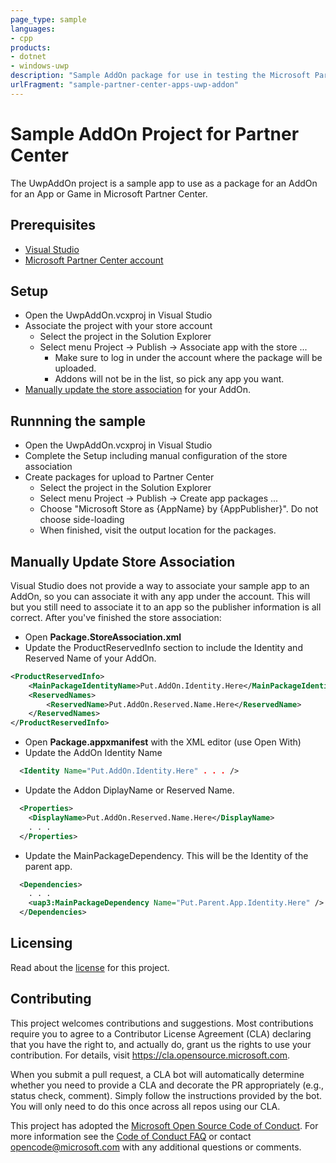 ```yaml
---
page_type: sample
languages:
- cpp
products:
- dotnet
- windows-uwp
description: "Sample AddOn package for use in testing the Microsoft Partner Center."
urlFragment: "sample-partner-center-apps-uwp-addon"
---
```


# Sample AddOn Project for Partner Center

<!-- 
Guidelines on README format: https://review.docs.microsoft.com/help/onboard/admin/samples/concepts/readme-template?branch=master

Guidance on onboarding samples to docs.microsoft.com/samples: https://review.docs.microsoft.com/help/onboard/admin/samples/process/onboarding?branch=master

Taxonomies for products and languages: https://review.docs.microsoft.com/new-hope/information-architecture/metadata/taxonomies?branch=master
-->

The UwpAddOn project is a sample app to use as a package for an AddOn for an App or Game in Microsoft Partner Center.

## Prerequisites

- [Visual Studio](https://visualstudio.microsoft.com/downloads/)
- [Microsoft Partner Center account](https://partner.microsoft.com/en-us/dashboard/home)

## Setup

- Open the UwpAddOn.vcxproj in Visual Studio
- Associate the project with your store account
  - Select the project in the Solution Explorer
  - Select menu Project -> Publish -> Associate app with the store ...
    - Make sure to log in under the account where the package will be uploaded.
    - Addons will not be in the list, so pick any app you want.
- [Manually update the store association](#manually-update-store-association) for your AddOn.

## Runnning the sample

- Open the UwpAddOn.vcxproj in Visual Studio
- Complete the Setup including manual configuration of the store association
- Create packages for upload to Partner Center
  - Select the project in the Solution Explorer
  - Select menu Project -> Publish -> Create app packages ...
  - Choose "Microsoft Store as \{AppName\} by \{AppPublisher\}". Do not choose side-loading
  - When finished, visit the output location for the packages.

## <a name="manually-update-store-association"></a>Manually Update Store Association
Visual Studio does not provide a way to associate your sample app to an AddOn, 
so you can associate it with any app under the account.  This will but you still need to associate it to an app so the publisher information is all correct.
After you've finished the store association:

- Open **Package.StoreAssociation.xml**
- Update the ProductReservedInfo section to include the Identity and Reserved Name of your AddOn.

```xml
<ProductReservedInfo>
    <MainPackageIdentityName>Put.AddOn.Identity.Here</MainPackageIdentityName>
    <ReservedNames>
        <ReservedName>Put.AddOn.Reserved.Name.Here</ReservedName>
    </ReservedNames>
</ProductReservedInfo>
```

- Open **Package.appxmanifest** with the XML editor (use Open With)
- Update the AddOn Identity Name

```xml
  <Identity Name="Put.AddOn.Identity.Here" . . . />
```
- Update the Addon DiplayName or Reserved Name.

```xml
  <Properties>
    <DisplayName>Put.AddOn.Reserved.Name.Here</DisplayName>
    . . .
  </Properties>
```

- Update the MainPackageDependency.  This will be the Identity of the parent app.

```xml
  <Dependencies>
    . . .
    <uap3:MainPackageDependency Name="Put.Parent.App.Identity.Here" />
  </Dependencies>
```

## Licensing

Read about the [license](../LICENSE) for this project.

## Contributing

This project welcomes contributions and suggestions.  Most contributions require you to agree to a
Contributor License Agreement (CLA) declaring that you have the right to, and actually do, grant us
the rights to use your contribution. For details, visit https://cla.opensource.microsoft.com.

When you submit a pull request, a CLA bot will automatically determine whether you need to provide
a CLA and decorate the PR appropriately (e.g., status check, comment). Simply follow the instructions
provided by the bot. You will only need to do this once across all repos using our CLA.

This project has adopted the [Microsoft Open Source Code of Conduct](https://opensource.microsoft.com/codeofconduct/).
For more information see the [Code of Conduct FAQ](https://opensource.microsoft.com/codeofconduct/faq/) or
contact [opencode@microsoft.com](mailto:opencode@microsoft.com) with any additional questions or comments.
